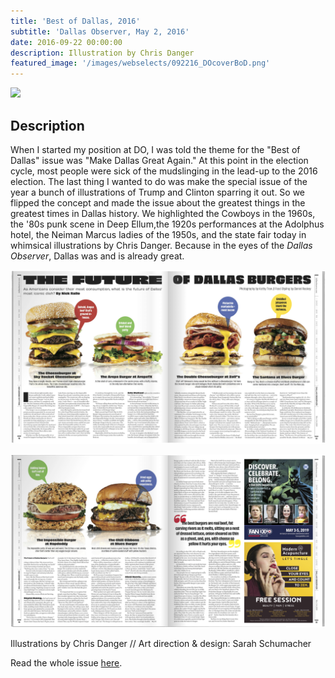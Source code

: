 ```yaml
---
title: 'Best of Dallas, 2016'
subtitle: 'Dallas Observer, May 2, 2016'
date: 2016-09-22 00:00:00
description: Illustration by Chris Danger
featured_image: '/images/webselects/092216_DOcoverBoD.png'
---
```


![](/images/webselects/092216_DOcoverBoD.png)

## Description

When I started my position at DO, I was told the theme for the "Best of Dallas" issue was "Make Dallas Great Again." At this point in the election cycle, most people were sick of the mudslinging in the lead-up to the 2016 election. The last thing I wanted to do was make the special issue of the year a bunch of illustrations of Trump and Clinton sparring it out. So we flipped the concept and made the issue about the greatest things in the greatest times in Dallas history. We highlighted the Cowboys in the 1960s, the '80s punk scene in Deep Ellum,the 1920s performances at the Adolphus hotel, the Neiman Marcus ladies of the 1950s, and the state fair today in whimsical illustrations by Chris Danger. Because in the eyes of the <em>Dallas Observer</em>, Dallas was and is already great.

![](/images/webselects/burgerspread1.png)

![](/images/webselects/burgerspread2.png)

Illustrations by Chris Danger // Art direction & design: Sarah Schumacher

Read the whole issue [here](https://www.dallasobserver.com/best-of/2016). 